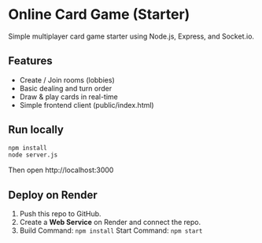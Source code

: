 # Online Card Game (Starter)

Simple multiplayer card game starter using Node.js, Express, and Socket.io.

## Features
- Create / Join rooms (lobbies)
- Basic dealing and turn order
- Draw & play cards in real-time
- Simple frontend client (public/index.html)

## Run locally
```bash
npm install
node server.js
```
Then open http://localhost:3000

## Deploy on Render
1. Push this repo to GitHub.
2. Create a **Web Service** on Render and connect the repo.
3. Build Command: `npm install`  Start Command: `npm start`